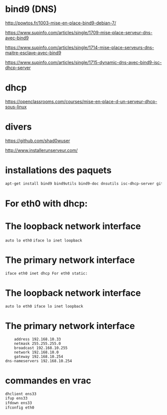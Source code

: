 # bind9 (DNS)

http://powtos.fr/1003-mise-en-place-bind9-debian-7/

https://www.supinfo.com/articles/single/1709-mise-place-serveur-dns-avec-bind9

https://www.supinfo.com/articles/single/1714-mise-place-serveurs-dns-maitre-esclave-avec-bind9

https://www.supinfo.com/articles/single/1715-dynamic-dns-avec-bind9-isc-dhcp-server


# dhcp

https://openclassrooms.com/courses/mise-en-place-d-un-serveur-dhcp-sous-linux

# divers

https://github.com/shad0wuser

http://www.installerunserveur.com/

# installations des paquets

```bash
apt-get install bind9 bind9utils bind9-doc dnsutils isc-dhcp-server git
```

# For eth0 with dhcp:

# The loopback network interface
`auto lo eth0`
`iface lo inet loopback`

# The primary network interface
`iface eth0 inet dhcp
For eth0 static:`

# The loopback network interface
`auto lo eth0
iface lo inet loopback`

# The primary network interface
```iface eth0 inet static
    address 192.168.10.33
    netmask 255.255.255.0
    broadcast 192.168.10.255
    network 192.168.10.0
    gateway 192.168.10.254 
dns-nameservers 192.168.10.254
```

# commandes en vrac

```bash
dhclient ens33
ifup ens33
ifdown ens33
ifconfig eth0
```

